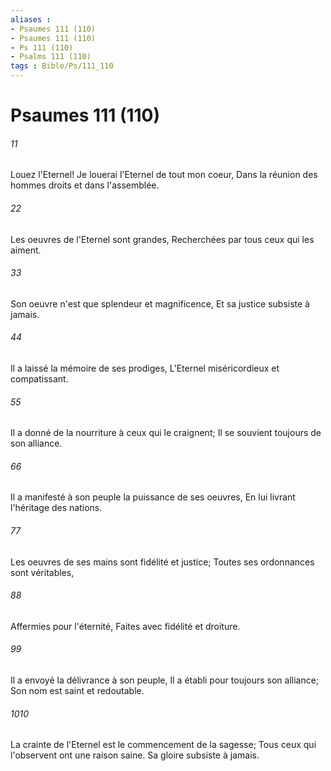 ```yaml
---
aliases : 
- Psaumes 111 (110)
- Psaumes 111 (110)
- Ps 111 (110)
- Psalms 111 (110)
tags : Bible/Ps/111_110
---
```


# Psaumes 111 (110)

###### 11
Louez l'Eternel! Je louerai l'Eternel de tout mon coeur, Dans la réunion des hommes droits et dans l'assemblée.
###### 22
Les oeuvres de l'Eternel sont grandes, Recherchées par tous ceux qui les aiment.
###### 33
Son oeuvre n'est que splendeur et magnificence, Et sa justice subsiste à jamais.
###### 44
Il a laissé la mémoire de ses prodiges, L'Eternel miséricordieux et compatissant.
###### 55
Il a donné de la nourriture à ceux qui le craignent; Il se souvient toujours de son alliance.
###### 66
Il a manifesté à son peuple la puissance de ses oeuvres, En lui livrant l'héritage des nations.
###### 77
Les oeuvres de ses mains sont fidélité et justice; Toutes ses ordonnances sont véritables,
###### 88
Affermies pour l'éternité, Faites avec fidélité et droiture.
###### 99
Il a envoyé la délivrance à son peuple, Il a établi pour toujours son alliance; Son nom est saint et redoutable.
###### 1010
La crainte de l'Eternel est le commencement de la sagesse; Tous ceux qui l'observent ont une raison saine. Sa gloire subsiste à jamais.
